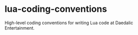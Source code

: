 # lua-coding-conventions
High-level coding conventions for writing Lua code at Daedalic Entertainment. 
